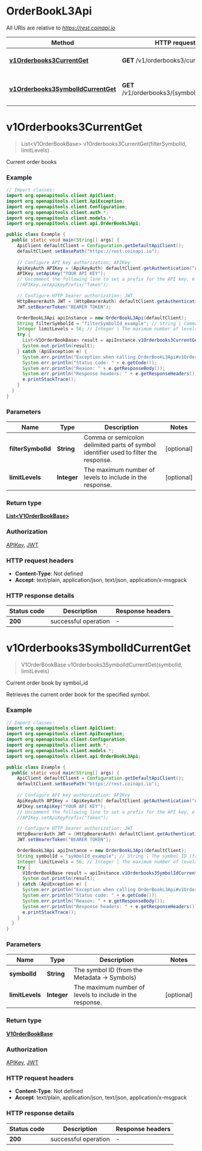 # OrderBookL3Api

All URIs are relative to *https://rest.coinapi.io*

| Method | HTTP request | Description |
|------------- | ------------- | -------------|
| [**v1Orderbooks3CurrentGet**](OrderBookL3Api.md#v1Orderbooks3CurrentGet) | **GET** /v1/orderbooks3/current | Current order books |
| [**v1Orderbooks3SymbolIdCurrentGet**](OrderBookL3Api.md#v1Orderbooks3SymbolIdCurrentGet) | **GET** /v1/orderbooks3/{symbol_id}/current | Current order book by symbol_id |


<a id="v1Orderbooks3CurrentGet"></a>
# **v1Orderbooks3CurrentGet**
> List&lt;V1OrderBookBase&gt; v1Orderbooks3CurrentGet(filterSymbolId, limitLevels)

Current order books

### Example
```java
// Import classes:
import org.openapitools.client.ApiClient;
import org.openapitools.client.ApiException;
import org.openapitools.client.Configuration;
import org.openapitools.client.auth.*;
import org.openapitools.client.models.*;
import org.openapitools.client.api.OrderBookL3Api;

public class Example {
  public static void main(String[] args) {
    ApiClient defaultClient = Configuration.getDefaultApiClient();
    defaultClient.setBasePath("https://rest.coinapi.io");
    
    // Configure API key authorization: APIKey
    ApiKeyAuth APIKey = (ApiKeyAuth) defaultClient.getAuthentication("APIKey");
    APIKey.setApiKey("YOUR API KEY");
    // Uncomment the following line to set a prefix for the API key, e.g. "Token" (defaults to null)
    //APIKey.setApiKeyPrefix("Token");

    // Configure HTTP bearer authorization: JWT
    HttpBearerAuth JWT = (HttpBearerAuth) defaultClient.getAuthentication("JWT");
    JWT.setBearerToken("BEARER TOKEN");

    OrderBookL3Api apiInstance = new OrderBookL3Api(defaultClient);
    String filterSymbolId = "filterSymbolId_example"; // String | Comma or semicolon delimited parts of symbol identifier used to filter the response.
    Integer limitLevels = 56; // Integer | The maximum number of levels to include in the response.
    try {
      List<V1OrderBookBase> result = apiInstance.v1Orderbooks3CurrentGet(filterSymbolId, limitLevels);
      System.out.println(result);
    } catch (ApiException e) {
      System.err.println("Exception when calling OrderBookL3Api#v1Orderbooks3CurrentGet");
      System.err.println("Status code: " + e.getCode());
      System.err.println("Reason: " + e.getResponseBody());
      System.err.println("Response headers: " + e.getResponseHeaders());
      e.printStackTrace();
    }
  }
}
```

### Parameters

| Name | Type | Description  | Notes |
|------------- | ------------- | ------------- | -------------|
| **filterSymbolId** | **String**| Comma or semicolon delimited parts of symbol identifier used to filter the response. | [optional] |
| **limitLevels** | **Integer**| The maximum number of levels to include in the response. | [optional] |

### Return type

[**List&lt;V1OrderBookBase&gt;**](V1OrderBookBase.md)

### Authorization

[APIKey](../README.md#APIKey), [JWT](../README.md#JWT)

### HTTP request headers

 - **Content-Type**: Not defined
 - **Accept**: text/plain, application/json, text/json, application/x-msgpack

### HTTP response details
| Status code | Description | Response headers |
|-------------|-------------|------------------|
| **200** | successful operation |  -  |

<a id="v1Orderbooks3SymbolIdCurrentGet"></a>
# **v1Orderbooks3SymbolIdCurrentGet**
> V1OrderBookBase v1Orderbooks3SymbolIdCurrentGet(symbolId, limitLevels)

Current order book by symbol_id

Retrieves the current order book for the specified symbol.

### Example
```java
// Import classes:
import org.openapitools.client.ApiClient;
import org.openapitools.client.ApiException;
import org.openapitools.client.Configuration;
import org.openapitools.client.auth.*;
import org.openapitools.client.models.*;
import org.openapitools.client.api.OrderBookL3Api;

public class Example {
  public static void main(String[] args) {
    ApiClient defaultClient = Configuration.getDefaultApiClient();
    defaultClient.setBasePath("https://rest.coinapi.io");
    
    // Configure API key authorization: APIKey
    ApiKeyAuth APIKey = (ApiKeyAuth) defaultClient.getAuthentication("APIKey");
    APIKey.setApiKey("YOUR API KEY");
    // Uncomment the following line to set a prefix for the API key, e.g. "Token" (defaults to null)
    //APIKey.setApiKeyPrefix("Token");

    // Configure HTTP bearer authorization: JWT
    HttpBearerAuth JWT = (HttpBearerAuth) defaultClient.getAuthentication("JWT");
    JWT.setBearerToken("BEARER TOKEN");

    OrderBookL3Api apiInstance = new OrderBookL3Api(defaultClient);
    String symbolId = "symbolId_example"; // String | The symbol ID (from the Metadata -> Symbols)
    Integer limitLevels = 56; // Integer | The maximum number of levels to include in the response.
    try {
      V1OrderBookBase result = apiInstance.v1Orderbooks3SymbolIdCurrentGet(symbolId, limitLevels);
      System.out.println(result);
    } catch (ApiException e) {
      System.err.println("Exception when calling OrderBookL3Api#v1Orderbooks3SymbolIdCurrentGet");
      System.err.println("Status code: " + e.getCode());
      System.err.println("Reason: " + e.getResponseBody());
      System.err.println("Response headers: " + e.getResponseHeaders());
      e.printStackTrace();
    }
  }
}
```

### Parameters

| Name | Type | Description  | Notes |
|------------- | ------------- | ------------- | -------------|
| **symbolId** | **String**| The symbol ID (from the Metadata -&gt; Symbols) | |
| **limitLevels** | **Integer**| The maximum number of levels to include in the response. | [optional] |

### Return type

[**V1OrderBookBase**](V1OrderBookBase.md)

### Authorization

[APIKey](../README.md#APIKey), [JWT](../README.md#JWT)

### HTTP request headers

 - **Content-Type**: Not defined
 - **Accept**: text/plain, application/json, text/json, application/x-msgpack

### HTTP response details
| Status code | Description | Response headers |
|-------------|-------------|------------------|
| **200** | successful operation |  -  |

